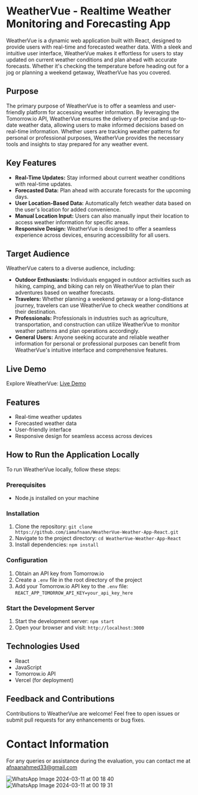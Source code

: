 # WeatherVue - Realtime Weather Monitoring and Forecasting App
WeatherVue is a dynamic web application built with React, designed to provide users with real-time and forecasted weather data. With a sleek and intuitive user interface, WeatherVue makes it effortless for users to stay updated on current weather conditions and plan ahead with accurate forecasts. Whether it's checking the temperature before heading out for a jog or planning a weekend getaway, WeatherVue has you covered.

## Purpose
The primary purpose of WeatherVue is to offer a seamless and user-friendly platform for accessing weather information. By leveraging the Tomorrow.io API, WeatherVue ensures the delivery of precise and up-to-date weather data, allowing users to make informed decisions based on real-time information. Whether users are tracking weather patterns for personal or professional purposes, WeatherVue provides the necessary tools and insights to stay prepared for any weather event.

## Key Features
- **Real-Time Updates:** Stay informed about current weather conditions with real-time updates.
- **Forecasted Data:** Plan ahead with accurate forecasts for the upcoming days.
- **User Location-Based Data:** Automatically fetch weather data based on the user's location for added convenience.
- **Manual Location Input:** Users can also manually input their location to access weather information for specific areas.
- **Responsive Design:** WeatherVue is designed to offer a seamless experience across devices, ensuring accessibility for all users.

## Target Audience
WeatherVue caters to a diverse audience, including:
- **Outdoor Enthusiasts:** Individuals engaged in outdoor activities such as hiking, camping, and biking can rely on WeatherVue to plan their adventures based on weather forecasts.
- **Travelers:** Whether planning a weekend getaway or a long-distance journey, travelers can use WeatherVue to check weather conditions at their destination.
- **Professionals:** Professionals in industries such as agriculture, transportation, and construction can utilize WeatherVue to monitor weather patterns and plan operations accordingly.
- **General Users:** Anyone seeking accurate and reliable weather information for personal or professional purposes can benefit from WeatherVue's intuitive interface and comprehensive features.
  
## Live Demo
Explore WeatherVue: [Live Demo](https://weather-9968s4yio-syedafnaanahmeds-projects.vercel.app/)

## Features
- Real-time weather updates
- Forecasted weather data
- User-friendly interface
- Responsive design for seamless access across devices

## How to Run the Application Locally
To run WeatherVue locally, follow these steps:

### Prerequisites
- Node.js installed on your machine

### Installation
1. Clone the repository: `git clone https://github.com/iamafnaan/WeatherVue-Weather-App-React.git`
2. Navigate to the project directory: `cd WeatherVue-Weather-App-React`
3. Install dependencies: `npm install`

### Configuration
1. Obtain an API key from Tomorrow.io
2. Create a `.env` file in the root directory of the project
3. Add your Tomorrow.io API key to the `.env` file: `REACT_APP_TOMORROW_API_KEY=your_api_key_here`

### Start the Development Server
1. Start the development server: `npm start`
2. Open your browser and visit: `http://localhost:3000`

## Technologies Used
- React
- JavaScript
- Tomorrow.io API
- Vercel (for deployment)

## Feedback and Contributions
Contributions to WeatherVue are welcome! Feel free to open issues or submit pull requests for any enhancements or bug fixes.

# Contact Information
For any queries or assistance during the evaluation, you can contact me at afnaanahmed33@gmail.com

![WhatsApp Image 2024-03-11 at 00 18 40](https://github.com/iamafnaan/WeatherVue-Weather-App-React/assets/86117671/da7809b3-2585-4377-bc02-8830913f8322)
![WhatsApp Image 2024-03-11 at 00 19 31](https://github.com/iamafnaan/WeatherVue-Weather-App-React/assets/86117671/b65107e5-de8c-422e-a5f5-d8d5b80a7980)
